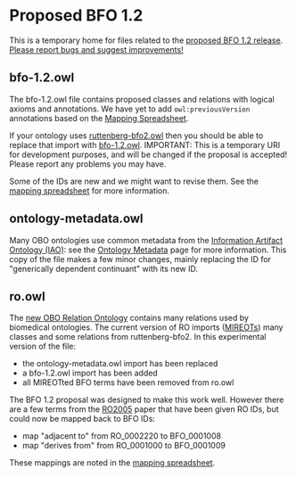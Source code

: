 # Proposed BFO 1.2

This is a temporary home for files related to the [proposed BFO 1.2 release](https://docs.google.com/document/d/1QQsfTtzclBrW7PxMdyRGsaQ7pQZIYVkShgVRP5f4VNo/edit). [Please report bugs and suggest improvements!](https://github.com/ontodev/bfo/issues)

## bfo-1.2.owl

The bfo-1.2.owl file contains proposed classes and relations with logical axioms and annotations. We have yet to add `owl:previousVersion` annotations based on the [Mapping Spreadsheet](https://docs.google.com/spreadsheet/ccc?key=0AnbOUYWIQYUEdF9yb0hlUjhBUGRnVWNTVFJQX0xOUlE).

If your ontology uses [ruttenberg-bfo2.owl](http://purl.obolibrary.org/obo/bfo/2010-05-25/ruttenberg-bfo2.owl) then you should be able to replace that import with [bfo-1.2.owl](https://raw.github.com/ontodev/bfo/master/bfo-1.2.owl). IMPORTANT: This is a temporary URI for development purposes, and will be changed if the proposal is accepted! Please report any problems you may have.

Some of the IDs are new and we might want to revise them. See the [mapping spreadsheet](https://docs.google.com/spreadsheet/ccc?key=0AnbOUYWIQYUEdF9yb0hlUjhBUGRnVWNTVFJQX0xOUlE) for more information.

## ontology-metadata.owl

Many OBO ontologies use common metadata from the [Information Artifact Ontology (IAO)](http://information-artifact-ontology.googlecode.com/): see the [Ontology Metadata](http://code.google.com/p/information-artifact-ontology/wiki/OntologyMetadata) page for more information. This copy of the file makes a few minor changes, mainly replacing the ID for "generically dependent continuant" with its new ID.

## ro.owl

The [new OBO Relation Ontology](http://code.google.com/p/obo-relations/) contains many relations used by biomedical ontologies. The current version of RO imports ([MIREOTs](http://obi-ontology.org/page/MIREOT)) many classes and some relations from ruttenberg-bfo2. In this experimental version of the file:

- the ontology-metadata.owl import has been replaced
- a bfo-1.2.owl import has been added
- all MIREOTted BFO terms have been removed from ro.owl

The BFO 1.2 proposal was designed to make this work well. However there are a few terms from the [RO2005](http://www.obofoundry.org/ro/) paper that have been given RO IDs, but could now be mapped back to BFO IDs:

- map "adjacent to" from RO_0002220 to BFO_0001008
- map "derives from" from RO_0001000 to BFO_0001009

These mappings are noted in the [mapping spreadsheet](https://docs.google.com/spreadsheet/ccc?key=0AnbOUYWIQYUEdF9yb0hlUjhBUGRnVWNTVFJQX0xOUlE).

